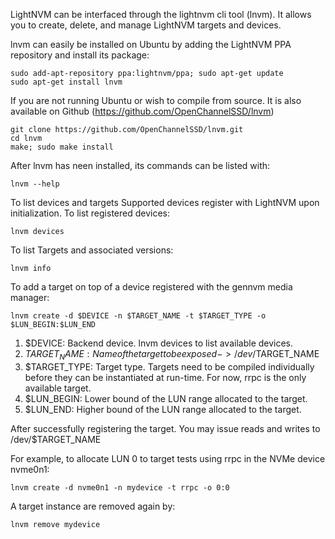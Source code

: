 LightNVM can be interfaced through the lightnvm cli tool (lnvm). It allows you to create,
delete, and manage LightNVM targets and devices. 

lnvm can easily be installed on Ubuntu by adding the LightNVM PPA repository and install its package:

    sudo add-apt-repository ppa:lightnvm/ppa; sudo apt-get update
    sudo apt-get install lnvm

If you are not running Ubuntu or wish to compile from source. It is also available on Github (https://github.com/OpenChannelSSD/lnvm)

	git clone https://github.com/OpenChannelSSD/lnvm.git
	cd lnvm
	make; sudo make install

After lnvm has neen installed, its commands can be listed with:

	lnvm --help

To list devices and targets
Supported devices register with LightNVM upon initialization. To list registered
devices:

    lnvm devices

To list Targets and associated versions:

    lnvm info

To add a target on top of a device registered with the gennvm media manager:

    lnvm create -d $DEVICE -n $TARGET_NAME -t $TARGET_TYPE -o
    $LUN_BEGIN:$LUN_END

1. $DEVICE: Backend device. lnvm devices to list available devices.
2. $TARGET_NAME: Name of the target to be exposed -> /dev/$TARGET_NAME
3. $TARGET_TYPE: Target type. Targets need to be compiled individually before they
can be instantiated at run-time. For now, rrpc is the only available target.
4. $LUN_BEGIN: Lower bound of the LUN range allocated to the target.
5. $LUN_END: Higher bound of the LUN range allocated to the target.

After successfully registering the target. You may issue reads and writes to
/dev/$TARGET_NAME

For example, to allocate LUN 0 to target tests using rrpc in the NVMe device
nvme0n1:

    lnvm create -d nvme0n1 -n mydevice -t rrpc -o 0:0

A target instance are removed again by:

    lnvm remove mydevice
